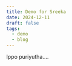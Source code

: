 ```yaml
---
title: Demo for Sreeka
date: 2024-12-11
draft: false
tags:
  - demo
  - blog
---
```


Ippo puriyutha....